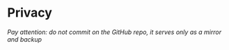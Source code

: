 # Privacy

*Pay attention: do not commit on the GitHub repo, it serves only as a mirror and backup*
